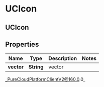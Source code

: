 # UCIcon

## UCIcon

## Properties

|Name | Type | Description | Notes|
|------------ | ------------- | ------------- | -------------|
| **vector** | **String** | vector | |



_PureCloudPlatformClientV2@160.0.0_
